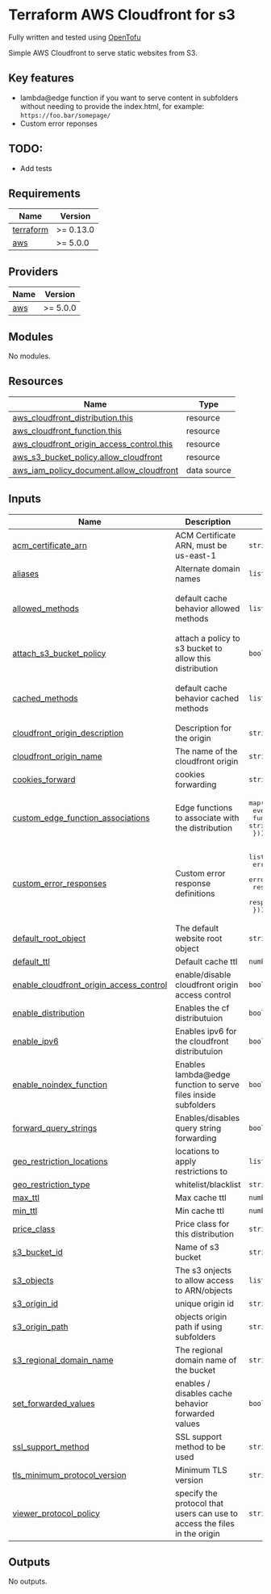 # Terraform AWS Cloudfront for s3 

Fully written and tested using [OpenTofu](https://github.com/opentofu/opentofu)

Simple AWS Cloudfront to serve static websites from S3.

## Key features

* lambda@edge function if you want to serve content in subfolders without needing to provide the index.html, 
for example: `https://foo.bar/somepage/`
* Custom error reponses


## TODO:

* Add tests

<!-- BEGIN_TF_DOCS -->
## Requirements

| Name | Version |
|------|---------|
| <a name="requirement_terraform"></a> [terraform](#requirement\_terraform) | >= 0.13.0 |
| <a name="requirement_aws"></a> [aws](#requirement\_aws) | >= 5.0.0 |

## Providers

| Name | Version |
|------|---------|
| <a name="provider_aws"></a> [aws](#provider\_aws) | >= 5.0.0 |

## Modules

No modules.

## Resources

| Name | Type |
|------|------|
| [aws_cloudfront_distribution.this](https://registry.terraform.io/providers/hashicorp/aws/latest/docs/resources/cloudfront_distribution) | resource |
| [aws_cloudfront_function.this](https://registry.terraform.io/providers/hashicorp/aws/latest/docs/resources/cloudfront_function) | resource |
| [aws_cloudfront_origin_access_control.this](https://registry.terraform.io/providers/hashicorp/aws/latest/docs/resources/cloudfront_origin_access_control) | resource |
| [aws_s3_bucket_policy.allow_cloudfront](https://registry.terraform.io/providers/hashicorp/aws/latest/docs/resources/s3_bucket_policy) | resource |
| [aws_iam_policy_document.allow_cloudfront](https://registry.terraform.io/providers/hashicorp/aws/latest/docs/data-sources/iam_policy_document) | data source |

## Inputs

| Name | Description | Type | Default | Required |
|------|-------------|------|---------|:--------:|
| <a name="input_acm_certificate_arn"></a> [acm\_certificate\_arn](#input\_acm\_certificate\_arn) | ACM Certificate ARN, must be us-east-1 | `string` | n/a | yes |
| <a name="input_aliases"></a> [aliases](#input\_aliases) | Alternate domain names | `list(string)` | `null` | no |
| <a name="input_allowed_methods"></a> [allowed\_methods](#input\_allowed\_methods) | default cache behavior allowed methods | `list(string)` | <pre>[<br>  "GET",<br>  "HEAD"<br>]</pre> | no |
| <a name="input_attach_s3_bucket_policy"></a> [attach\_s3\_bucket\_policy](#input\_attach\_s3\_bucket\_policy) | attach a policy to s3 bucket to allow this distribution | `bool` | `true` | no |
| <a name="input_cached_methods"></a> [cached\_methods](#input\_cached\_methods) | default cache behavior cached methods | `list(string)` | <pre>[<br>  "GET",<br>  "HEAD"<br>]</pre> | no |
| <a name="input_cloudfront_origin_description"></a> [cloudfront\_origin\_description](#input\_cloudfront\_origin\_description) | Description for the origin | `string` | n/a | yes |
| <a name="input_cloudfront_origin_name"></a> [cloudfront\_origin\_name](#input\_cloudfront\_origin\_name) | The name of the cloudfront origin | `string` | n/a | yes |
| <a name="input_cookies_forward"></a> [cookies\_forward](#input\_cookies\_forward) | cookies forwarding | `string` | `"none"` | no |
| <a name="input_custom_edge_function_associations"></a> [custom\_edge\_function\_associations](#input\_custom\_edge\_function\_associations) | Edge functions to associate with the distribution | <pre>map(object({<br>    event_type   = string<br>    function_arn = string<br>  }))</pre> | `{}` | no |
| <a name="input_custom_error_responses"></a> [custom\_error\_responses](#input\_custom\_error\_responses) | Custom error response definitions | <pre>list(object({<br>    error_caching_min_ttl = optional(number)<br>    error_code            = optional(number)<br>    response_code         = optional(number)<br>    response_page_path    = optional(string)<br>  }))</pre> | `null` | no |
| <a name="input_default_root_object"></a> [default\_root\_object](#input\_default\_root\_object) | The default website root object | `string` | `null` | no |
| <a name="input_default_ttl"></a> [default\_ttl](#input\_default\_ttl) | Default cache ttl | `number` | `1800` | no |
| <a name="input_enable_cloudfront_origin_access_control"></a> [enable\_cloudfront\_origin\_access\_control](#input\_enable\_cloudfront\_origin\_access\_control) | enable/disable cloudfront origin access control | `bool` | `true` | no |
| <a name="input_enable_distribution"></a> [enable\_distribution](#input\_enable\_distribution) | Enables the cf distributuion | `bool` | `true` | no |
| <a name="input_enable_ipv6"></a> [enable\_ipv6](#input\_enable\_ipv6) | Enables ipv6 for the cloudfront distributuion | `bool` | `true` | no |
| <a name="input_enable_noindex_function"></a> [enable\_noindex\_function](#input\_enable\_noindex\_function) | Enables lambda@edge function to serve files inside subfolders | `bool` | `true` | no |
| <a name="input_forward_query_strings"></a> [forward\_query\_strings](#input\_forward\_query\_strings) | Enables/disables query string forwarding | `bool` | `false` | no |
| <a name="input_geo_restriction_locations"></a> [geo\_restriction\_locations](#input\_geo\_restriction\_locations) | locations to apply restrictions to | `list(string)` | `[]` | no |
| <a name="input_geo_restriction_type"></a> [geo\_restriction\_type](#input\_geo\_restriction\_type) | whitelist/blacklist | `string` | `"none"` | no |
| <a name="input_max_ttl"></a> [max\_ttl](#input\_max\_ttl) | Max cache ttl | `number` | `3600` | no |
| <a name="input_min_ttl"></a> [min\_ttl](#input\_min\_ttl) | Min cache ttl | `number` | `0` | no |
| <a name="input_price_class"></a> [price\_class](#input\_price\_class) | Price class for this distribution | `string` | `"PriceClass_All"` | no |
| <a name="input_s3_bucket_id"></a> [s3\_bucket\_id](#input\_s3\_bucket\_id) | Name of s3 bucket | `string` | n/a | yes |
| <a name="input_s3_objects"></a> [s3\_objects](#input\_s3\_objects) | The s3 onjects to allow access to ARN/objects | `list(any)` | n/a | yes |
| <a name="input_s3_origin_id"></a> [s3\_origin\_id](#input\_s3\_origin\_id) | unique origin id | `string` | `"s3Website"` | no |
| <a name="input_s3_origin_path"></a> [s3\_origin\_path](#input\_s3\_origin\_path) | objects origin path if using subfolders | `string` | `null` | no |
| <a name="input_s3_regional_domain_name"></a> [s3\_regional\_domain\_name](#input\_s3\_regional\_domain\_name) | The regional domain name of the bucket | `string` | n/a | yes |
| <a name="input_set_forwarded_values"></a> [set\_forwarded\_values](#input\_set\_forwarded\_values) | enables / disables cache behavior forwarded values | `bool` | `true` | no |
| <a name="input_ssl_support_method"></a> [ssl\_support\_method](#input\_ssl\_support\_method) | SSL support method to be used | `string` | `"sni-only"` | no |
| <a name="input_tls_minimum_protocol_version"></a> [tls\_minimum\_protocol\_version](#input\_tls\_minimum\_protocol\_version) | Minimum TLS version | `string` | `"TLSv1.2_2021"` | no |
| <a name="input_viewer_protocol_policy"></a> [viewer\_protocol\_policy](#input\_viewer\_protocol\_policy) | specify the protocol that users can use to access the files in the origin | `string` | `"redirect-to-https"` | no |

## Outputs

No outputs.
<!-- END_TF_DOCS -->
